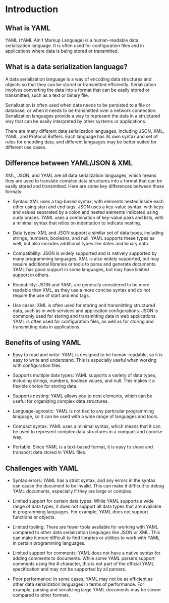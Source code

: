 # Introduction

## What is YAML

YAML (YAML Ain't Markup Language) is a human-readable data serialization language. It is often used for configuration files and in applications where data is being stored or transmitted.

## What is a data serialization language?

A data serialization language is a way of encoding data structures and objects so that they can be stored or transmitted efficiently. Serialization involves converting the data into a format that can be easily stored or transmitted, such as a text or binary file.

Serialization is often used when data needs to be persisted to a file or database, or when it needs to be transmitted over a network connection. Serialization languages provide a way to represent the data in a structured way that can be easily interpreted by other systems or applications.

There are many different data serialization languages, including JSON, XML, YAML, and Protocol Buffers. Each language has its own syntax and set of rules for encoding data, and different languages may be better suited for different use cases.

## Difference between YAML/JSON & XML

XML, JSON, and YAML are all data serialization languages, which means they are used to translate complex data structures into a format that can be easily stored and transmitted. Here are some key differences between these formats:

- Syntax: XML uses a tag-based syntax, with elements nested inside each other using start and end tags. JSON uses a key-value syntax, with keys and values separated by a colon and nested elements indicated using curly braces. YAML uses a combination of key-value pairs and lists, with a minimal syntax that relies on indentation to indicate nesting.

- Data types: XML and JSON support a similar set of data types, including strings, numbers, booleans, and null. YAML supports these types as well, but also includes additional types like dates and binary data.

- Compatibility: JSON is widely supported and is natively supported by many programming languages. XML is also widely supported, but may require additional libraries or tools to parse and generate documents. YAML has good support in some languages, but may have limited support in others.

- Readability: JSON and YAML are generally considered to be more readable than XML, as they use a more concise syntax and do not require the use of start and end tags.

- Use cases: XML is often used for storing and transmitting structured data, such as in web services and application configurations. JSON is commonly used for storing and transmitting data in web applications. YAML is often used for configuration files, as well as for storing and transmitting data in applications.

## Benefits of using YAML

- Easy to read and write: YAML is designed to be human-readable, so it is easy to write and understand. This is especially useful when working with configuration files.

- Supports multiple data types: YAML supports a variety of data types, including strings, numbers, boolean values, and null. This makes it a flexible choice for storing data.

- Supports nesting: YAML allows you to nest elements, which can be useful for organizing complex data structures.

- Language-agnostic: YAML is not tied to any particular programming language, so it can be used with a wide range of languages and tools.

- Compact syntax: YAML uses a minimal syntax, which means that it can be used to represent complex data structures in a compact and concise way.

- Portable: Since YAML is a text-based format, it is easy to share and transport data stored in YAML files.


## Challenges with YAML

- Syntax errors: YAML has a strict syntax, and any errors in the syntax can cause the document to be invalid. This can make it difficult to debug YAML documents, especially if they are large or complex.

- Limited support for certain data types: While YAML supports a wide range of data types, it does not support all data types that are available in programming languages. For example, YAML does not support functions or objects.

- Limited tooling: There are fewer tools available for working with YAML compared to other data serialization languages like JSON or XML. This can make it more difficult to find libraries or utilities to work with YAML in certain programming languages.

- Limited support for comments: YAML does not have a native syntax for adding comments to documents. While some YAML parsers support comments using the # character, this is not part of the official YAML specification and may not be supported by all parsers.

-  Poor performance: In some cases, YAML may not be as efficient as other data serialization languages in terms of performance. For example, parsing and serializing large YAML documents may be slower compared to other formats.